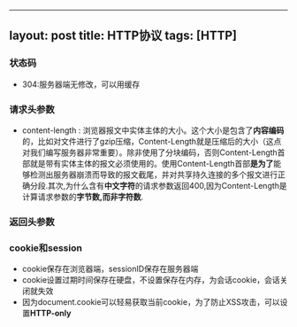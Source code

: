 
---
layout: post
title: HTTP协议
tags: [HTTP]
---
### 状态码 ###

 - 304:服务器端无修改，可以用缓存

### 请求头参数 ###

 - content-length : 浏览器报文中实体主体的大小。这个大小是包含了**内容编码**的，比如对文件进行了gzip压缩，Content-Length就是压缩后的大小（这点对我们编写服务器非常重要）。除非使用了分块编码，否则Content-Length首部就是带有实体主体的报文必须使用的。使用Content-Length首部**是为了**能够检测出服务器崩溃而导致的报文截尾，并对共享持久连接的多个报文进行正确分段.其次,为什么含有**中文字符**的请求参数返回400,因为Content-Length是计算请求参数的**字节数,而非字符数**.

### 返回头参数 ###

### cookie和session ###

 - cookie保存在浏览器端，sessionID保存在服务器端
 - cookie设置过期时间保存在硬盘，不设置保存在内存，为会话cookie，会话关闭就失效
 - 因为document.cookie可以轻易获取当前cookie，为了防止XSS攻击，可以设置**HTTP-only**



